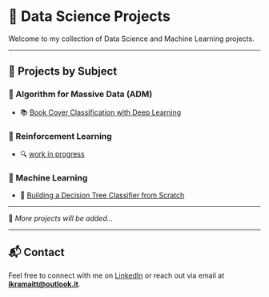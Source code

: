 # 🧠 Data Science Projects

Welcome to my collection of Data Science and Machine Learning projects. 

---

## 📁 Projects by Subject

### 📘 Algorithm for Massive Data (ADM)
- 📚 [Book Cover Classification with Deep Learning]()

### 📘 Reinforcement Learning
- 🔍 [work in progress]()

### 📘 Machine Learning
- 🤖 [Building a Decision Tree Classifier from Scratch](https://github.com/ikramnaser/Data-Science/tree/main/machine%20learning)

---

📌 *More projects will be added...*

---

## 📬 Contact

Feel free to connect with me on [LinkedIn](www.linkedin.com/in/ikram-aittalebnaser) or reach out via email at **ikramaitt@outlook.it**.

